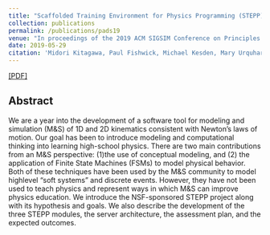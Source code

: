 ```yaml
---
title: "Scaffolded Training Environment for Physics Programming (STEPP): Modeling High School Physics using Concept Maps and State Machines"
collection: publications
permalink: /publications/pads19
venue: "In proceedings of the 2019 ACM SIGSIM Conference on Principles of Advanced Discrete Simulation"
date: 2019-05-29
citation: 'Midori Kitagawa, Paul Fishwick, Michael Kesden, Mary Urquhart, Rosanna Guadagno, <b>Rong Jin</b>, Ngoc Tran, Erik Omogbehin, Aditya Prakash, Priyanka Awaraddi, Baily Hale, Ken Suura, Aniket Raj, James Stanfield, and Henry Vo. <i>In proceedings of the 2019 ACM SIGSIM Conference on Principles of Advanced Discrete Simulation (SIGSIM-PADS 2019)</i>.'
---
```

[[PDF]](http://rongjinutd.github.io/files/pads.pdf)

## Abstract
We are a year into the development of a software tool for modeling and simulation (M&S) of 1D and 2D kinematics
consistent with Newton’s laws of motion. Our goal has been to introduce modeling and computational thinking into learning high-school physics. 
There are two main contributions from an M&S perspective: (1)the use of conceptual modeling, and (2) the application of Finite
State Machines (FSMs) to model physical behavior. Both of these techniques have been used by the M&S community to model highlevel “soft systems” and discrete events. 
However, they have not been used to teach physics and represent ways in which M&S can improve physics education. We introduce the NSF-sponsored STEPP project along with its hypothesis and goals. We also
describe the development of the three STEPP modules, the server architecture, the assessment plan, and the expected outcomes.
